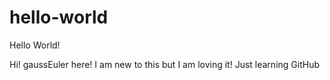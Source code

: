 # hello-world
Hello World!

Hi! gaussEuler here! I am new to this but I am loving it!
Just learning GitHub
